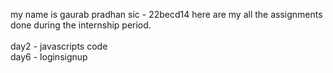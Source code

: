 my name is gaurab pradhan
sic - 22becd14
here are my all the assignments done during the internship period.
<br>
<br>day2 - javascripts code
<br>day6 - loginsignup
